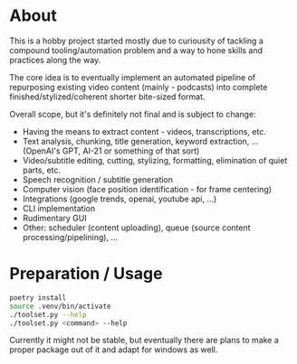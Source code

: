 # About
This is a hobby project started mostly due to curiousity of tackling a compound tooling/automation problem and a way to hone skills and practices along the way.

The core idea is to eventually implement an automated pipeline of repurposing existing video content (mainly - podcasts) into complete finished/stylized/coherent shorter bite-sized format.

Overall scope, but it's definitely not final and is subject to change:
- Having the means to extract content - videos, transcriptions, etc.
- Text analysis, chunking, title generation, keyword extraction, ... (OpenAI's GPT, AI-21 or something of that sort)
- Video/subtitle editing, cutting, stylizing, formatting, elimination of quiet parts, etc.
- Speech recognition / subtitle generation
- Computer vision (face position identification - for frame centering)
- Integrations (google trends, openai, youtube api, ...)
- CLI implementation
- Rudimentary GUI
- Other: scheduler (content uploading), queue (source content processing/pipelining), ...

# Preparation / Usage
```bash
poetry install
source .venv/bin/activate
./toolset.py --help
./toolset.py <command> --help
```

Currently it might not be stable, but eventually there are plans to make a proper package out of it and adapt for windows as well.
